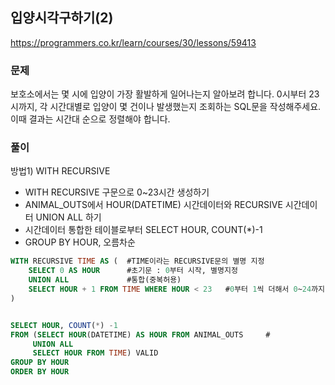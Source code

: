 ## 입양시각구하기(2)
https://programmers.co.kr/learn/courses/30/lessons/59413

### 문제
보호소에서는 몇 시에 입양이 가장 활발하게 일어나는지 알아보려 합니다. 
0시부터 23시까지, 각 시간대별로 입양이 몇 건이나 발생했는지 조회하는 SQL문을 작성해주세요.
이때 결과는 시간대 순으로 정렬해야 합니다.

### 풀이
방법1) WITH RECURSIVE
- WITH RECURSIVE 구문으로 0~23시간 생성하기
- ANIMAL_OUTS에서 HOUR(DATETIME) 시간데이터와 RECURSIVE 시간데이터 UNION ALL 하기
- 시간데이터 통합한 테이블로부터 SELECT HOUR, COUNT(*)-1 
- GROUP BY HOUR, 오름차순

```SQL
WITH RECURSIVE TIME AS (  #TIME이라는 RECURSIVE문의 별명 지정
    SELECT 0 AS HOUR      #초기문 : 0부터 시작, 별명지정
    UNION ALL             #통합(중복허용)
    SELECT HOUR + 1 FROM TIME WHERE HOUR < 23   #0부터 1씩 더해서 0~24까지 숫자테이블 생성
)


SELECT HOUR, COUNT(*) -1 
FROM (SELECT HOUR(DATETIME) AS HOUR FROM ANIMAL_OUTS     #
     UNION ALL
     SELECT HOUR FROM TIME) VALID
GROUP BY HOUR
ORDER BY HOUR
```
